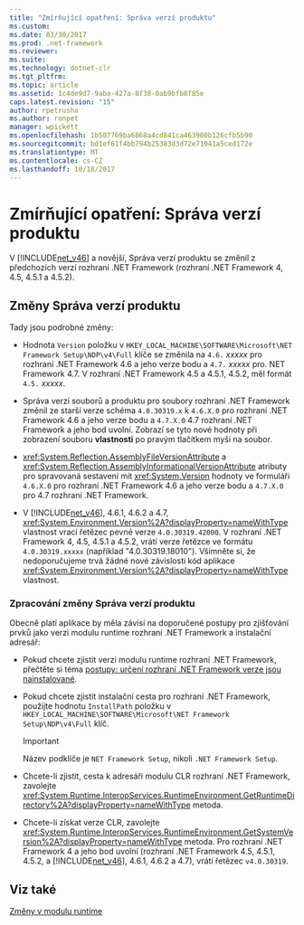 ```yaml
---
title: "Zmírňující opatření: Správa verzí produktu"
ms.custom: 
ms.date: 03/30/2017
ms.prod: .net-framework
ms.reviewer: 
ms.suite: 
ms.technology: dotnet-clr
ms.tgt_pltfrm: 
ms.topic: article
ms.assetid: 1c4de9d7-9aba-427a-8f38-0ab9bfb8f85e
caps.latest.revision: "15"
author: rpetrusha
ms.author: ronpet
manager: wpickett
ms.openlocfilehash: 1b507769ba6868a4cd841ca463900b126cfb5b90
ms.sourcegitcommit: bd1ef61f4bb794b25383d3d72e71041a5ced172e
ms.translationtype: MT
ms.contentlocale: cs-CZ
ms.lasthandoff: 10/18/2017
---
```

# <a name="mitigation-product-versioning"></a>Zmírňující opatření: Správa verzí produktu
V [!INCLUDE[net_v46](../../../includes/net-v46-md.md)] a novější, Správa verzí produktu se změnil z předchozích verzí rozhraní .NET Framework (rozhraní .NET Framework 4, 4.5, 4.5.1 a 4.5.2).  
  
## <a name="product-versioning-changes"></a>Změny Správa verzí produktu  
 Tady jsou podrobné změny:  
  
-   Hodnota `Version` položku v `HKEY_LOCAL_MACHINE\SOFTWARE\Microsoft\NET Framework Setup\NDP\v4\Full` klíče se změnila na `4.6.` *xxxxx* pro rozhraní .NET Framework 4.6 a jeho verze bodu a `4.7.` *xxxxx* pro. NET Framework 4.7. V rozhraní .NET Framework 4.5 a 4.5.1, 4.5.2, měl formát `4.5.` *xxxxx*.  
  
-   Správa verzí souborů a produktu pro soubory rozhraní .NET Framework změnil ze starší verze schéma `4.0.30319.x` k `4.6.X.0` pro rozhraní .NET Framework 4.6 a jeho verze bodu a `4.7.X.0` 4.7 rozhraní .NET Framework a jeho bod uvolní. Zobrazí se tyto nové hodnoty při zobrazení souboru **vlastnosti** po pravým tlačítkem myši na soubor.  
  
-   <xref:System.Reflection.AssemblyFileVersionAttribute> a <xref:System.Reflection.AssemblyInformationalVersionAttribute> atributy pro spravovaná sestavení mít <xref:System.Version> hodnoty ve formuláři `4.6.X.0` pro rozhraní .NET Framework 4.6 a jeho verze bodu a `4.7.X.0` pro 4.7 rozhraní .NET Framework.  
  
-   V [!INCLUDE[net_v46](../../../includes/net-v46-md.md)], 4.6.1, 4.6.2 a 4.7, <xref:System.Environment.Version%2A?displayProperty=nameWithType> vlastnost vrací řetězec pevné verze `4.0.30319.42000`. V rozhraní .NET Framework 4, 4.5, 4.5.1 a 4.5.2, vrátí verze řetězce ve formátu `4.0.30319.xxxxx` (například "4.0.30319.18010"). Všimněte si, že nedoporučujeme trvá žádné nové závislosti kód aplikace <xref:System.Environment.Version%2A?displayProperty=nameWithType> vlastnost.  
  
### <a name="handling-the-product-versioning-changes"></a>Zpracování změny Správa verzí produktu  
 Obecně platí aplikace by měla závisí na doporučené postupy pro zjišťování prvků jako verzi modulu runtime rozhraní .NET Framework a instalační adresář:  
  
-   Pokud chcete zjistit verzi modulu runtime rozhraní .NET Framework, přečtěte si téma [postupy: určení rozhraní .NET Framework verze jsou nainstalované](../../../docs/framework/migration-guide/how-to-determine-which-versions-are-installed.md).  
  
-   Pokud chcete zjistit instalační cesta pro rozhraní .NET Framework, použijte hodnotu `InstallPath` položku v `HKEY_LOCAL_MACHINE\SOFTWARE\Microsoft\NET Framework Setup\NDP\v4\Full` klíč.  
  
    > [!IMPORTANT]
    >  Název podklíče je `NET Framework Setup`, nikoli `.NET Framework Setup`.  
  
-   Chcete-li zjistit, cesta k adresáři modulu CLR rozhraní .NET Framework, zavolejte <xref:System.Runtime.InteropServices.RuntimeEnvironment.GetRuntimeDirectory%2A?displayProperty=nameWithType> metoda.  
  
-   Chcete-li získat verze CLR, zavolejte <xref:System.Runtime.InteropServices.RuntimeEnvironment.GetSystemVersion%2A?displayProperty=nameWithType> metoda.   Pro rozhraní .NET Framework 4 a jeho bod uvolní (rozhraní .NET Framework 4.5, 4.5.1, 4.5.2, a [!INCLUDE[net_v46](../../../includes/net-v46-md.md)], 4.6.1, 4.6.2 a 4.7), vrátí řetězec `v4.0.30319`.  
  
## <a name="see-also"></a>Viz také  
 [Změny v modulu runtime](../../../docs/framework/migration-guide/runtime-changes-in-the-net-framework-4-6.md)
 
